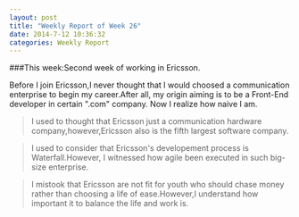 ```yaml
---
layout: post
title: "Weekly Report of Week 26"
date: 2014-7-12 10:36:32
categories: Weekly Report
---
```


###This week:Second week of working in Ericsson.

Before I join Ericsson,I never thought that I would choosed a communication enterprise to begin my career.After all, my origin aiming is to be a Front-End developer in certain ".com" company. Now I realize how naive I am.

>I used to thought that Ericsson just a communication hardware company,however,Ericsson also is the fifth largest software company.

>I used to consider that Ericsson's developement process is Waterfall.However, I witnessed how agile been executed in such big-size enterprise.

>I mistook that Ericsson are not fit for youth who should chase money rather than choosing a life of ease.However,I understand how important it to balance the life and work is.

